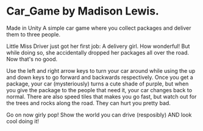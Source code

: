 # Car_Game by Madison Lewis. 
Made in Unity
A simple car game where you collect packages and deliver them to three people.

Little Miss Driver just got her first job: A delivery girl. How wonderful! But while doing so, she accidentally dropped her packages all over the road. Now that's no good.

Use the left and right arrow keys to turn your car around while using the up and down keys to go forward and backwards respectively. Once you get a package, your car
(mysteriously) turns a cute shade of purple, but when you give the package to the people that need it, your car changes back to normal. There are also speed tiles that 
makes you go fast, but watch out for the trees and rocks along the road. They can hurt you pretty bad.

Go on now girly pop! Show the world you can drive (resposibly) AND look cool doing it!

